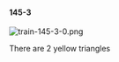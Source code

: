 #### 145-3
![train-145-3-0.png](https://github.com/lil-lab/nlvr/raw/master/nlvr/train/images/47/train-145-3-0.png "train-145-3-0.png")

There are 2 yellow triangles
